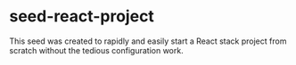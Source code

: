 # seed-react-project

This seed was created to rapidly and easily start a React stack project from scratch without the tedious configuration work.
